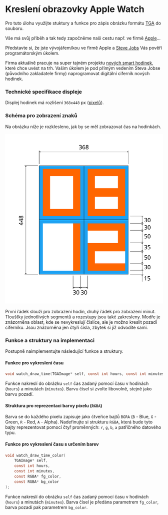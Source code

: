 # Kreslení obrazovky Apple Watch
Pro tuto úlohu využijte stuktury a funkce pro zápis obrázku formátu [TGA](../c/aplikovane_ulohy/tga.md) do souboru.

Vše má svůj příběh a tak tedy započněme naši cestu např. ve firmě [Apple](https://www.apple.com)…

Představte si, že jste vývojářem/kou ve firmě Apple a [Steve Jobs](https://en.wikipedia.org/wiki/Steve_Jobs) Vás pověří programátorským úkolem.

Firma aktuálně pracuje na super tajném projektu [nových smart hodinek](https://en.wikipedia.org/wiki/Apple_Watch), které chce uvést na trh.
Vašim úkolem je pod přímým vedením Steva Jobse (původního zakladatele firmy) naprogramovat digitální ciferník nových hodinek.

### Technické specifikace displeje
Displej hodinek má rozlišení `368x448` px ([pixelů](https://en.wikipedia.org/wiki/Pixel)).

### Schéma pro zobrazení znaků
Na obrázku níže je rozklesleno, jak by se měl zobrazovat čas na hodinkách.

![](../static/img/watches_clock.svg)

První řádek slouží pro zobrazeni hodin, druhý řádek pro zobrazení minut.
Tloušťky jednotlivých segmentů a rozestupy jsou také zakresleny.
Modře je znázorněna oblast, kde se nevykreslují číslice, ale je možno kreslit pozadí ciferníku.
Jsou znázorněna jen čtyři čísla, zbytek si již odvodíte sami.

### Funkce a struktury na implementaci
Postupně naimplementujte následující funkce a struktury.

#### Funkce pro vykreslení času
```c
void watch_draw_time(TGAImage* self, const int hours, const int minutes);
```

Funkce nakreslí do obrázku `self` čas zadaný pomocí času v hodinách (`hours`) a minutách (`minutes`).
Barvu čísel si zvolte libovolně, stejně jako barvu pozadí.

#### Struktura pro reprezentaci barvy pixelu (`RGBA`)
Barva se do každého pixelu zapisuje jako čtveřice bajtů `BGRA` (`B` - Blue, `G` - Green, `R` - Red,
`A` - Alpha). Nadefinujte si strukturu `RGBA`, která bude tyto bajty reprezentovat pomocí čtyř
proměnných: `r`, `g`, `b`, `a` patřičného datového typu.

#### Funkce pro vykreslení času s určením barev
```c
void watch_draw_time_color(
    TGAImage* self,
    const int hours,
    const int minutes,
    const RGBA* fg_color,
    const RGBA* bg_color
);
```

Funkce nakreslí do obrázku `self` čas zadaný pomocí času v hodinách (`hours`) a minutách (`minutes`).
Barva čísel je předána parametrem `fg_color`, barva pozadí pak parametrem `bg_color`.
